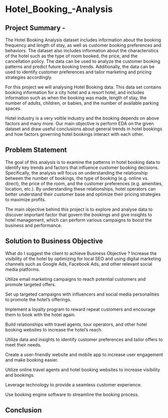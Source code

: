 # Hotel_Booking_-Analysis

## Project Summary -
The Hotel Booking Analysis dataset includes information about the booking frequency and length of stay, as well as customer booking preferences and behaviors. The dataset also includes information about the characteristics of the hotel such as the type of room booked, the price, and the cancellation policy. The data can be used to analyze the customer booking patterns and predict future booking trends. Additionally, the data can be used to identify customer preferences and tailor marketing and pricing strategies accordingly.

For this project we will analysing Hotel Booking data. This data set contains booking information for a city hotel and a resort hotel, and includes information such as when the booking was made, length of stay, the number of adults, children, or babies, and the number of available parking spaces.

Hotel industry is a very voltile industry and the booking depends on above factors and many more. Our main objective is perform EDA on the given dataset and draw useful conclusions about general trends in hotel bookings and how factors governing hotel bookings interact with each other.

## Problem Statement
The goal of this analysis is to examine the patterns in hotel booking data to identify key trends and factors that influence customer booking decisions. Specifically, the analysis will focus on understanding the relationship between the number of bookings, the type of booking (e.g. online vs. direct), the price of the room, and the customer preferences (e.g. amenities, location, etc.). By understanding these relationships, hotel operators can better understand their customer base and optimize their pricing strategies to maximize profits.

The main objective behind this project is to explore and analyse data to discover important factor that govern the bookings and give insights to hotel management, which can perform various campaigns to boost the business and performance.

##  Solution to Business Objective
What do I suggest the client to achieve Business Objective ?
Increase the visibility of the hotel by optimizing for local SEO and using digital marketing channels such as Google Ads, Facebook Ads, and other relevant social media platforms.

Utilize email marketing campaigns to reach potential customers and promote targeted offers.

Set up targeted campaigns with influencers and social media personalities to promote the hotel’s offerings.

Implement a loyalty program to reward repeat customers and encourage them to book with the hotel again.

Build relationships with travel agents, tour operators, and other hotel booking websites to increase the hotel’s reach.

Utilize data and insights to identify customer preferences and tailor offers to meet their needs.

Create a user-friendly website and mobile app to increase user engagement and make booking easier.

Utilize online travel agents and hotel booking websites to increase visibility and bookings.

Leverage technology to provide a seamless customer experience.

Use booking engine software to streamline the booking process.

## Conclusion
